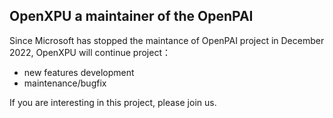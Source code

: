 ## OpenXPU a maintainer of the OpenPAI

Since Microsoft has stopped the maintance of OpenPAI project in December 2022, OpenXPU will continue project：

* new features development
* maintenance/bugfix

If you are interesting in this project, please join us.
